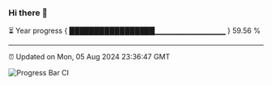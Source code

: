 ### Hi there 👋

⏳ Year progress { █████████████████▁▁▁▁▁▁▁▁▁▁▁▁▁ } 59.56 %

---

⏰ Updated on Mon, 05 Aug 2024 23:36:47 GMT

![Progress Bar CI](https://github.com/IshwaranRudhara/GIT-ACTION/workflows/Progress%20Bar%20CI/badge.svg)
